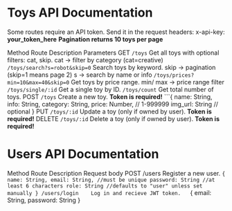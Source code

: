 # Toys API Documentation

Some routes require an API token. Send it in the request headers: x-api-key: **your_token_here**
**Pagination returns 10 toys per page**

Method       Route                                  Description                                         Parameters
GET         `/toys`                                 Get all toys with optional filters: cat, skip.      cat -> filter by category (cat=creative)     
            `/toys/search?s=robot&skip=0`           Search toys by keyword.                             skip -> pagination (skip=1 means page 2)
                                                                                                        s -> search by name or info
            `/toys/prices?min=10&max=40&skip=0`     Get toys by price range.                            min/ max -> price range filter
            `/toys/single/:id`                      Get a single toy by ID.
            `/toys/count`                           Get total number of toys.
POST        `/toys`                                 Create a new toy.   **Token is required!**
                                                        ```{
                                                            name: String,
                                                            info: String,
                                                            category: String,
                                                            price: Number, // 1-999999
                                                            img_url: String // optional
                                                        }
PUT         `/toys/:id`                             Update a toy (only if owned by user).   **Token is required!**
DELETE      `/toys/:id`                             Delete a toy (only if owned by user).   **Token is required!**


# Users API Documentation

Method      Route           Description                     Request body
POST        /users          Register a new user.            ```{
                                                                name: String,
                                                                email: String, //must be unique
                                                                password: String //at least 6 characters
                                                                role: String //defaults to "user" unless set manually
                                                            }
            /users/login    Log in and recieve JWT token.   ```{
                                                                email: String,
                                                                password: String
                                                            }